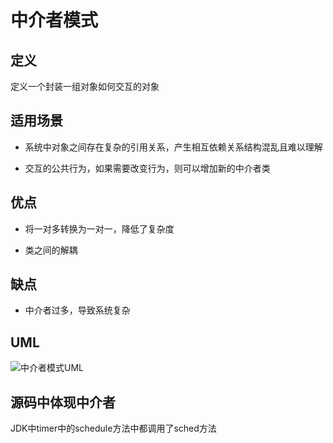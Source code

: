 # 中介者模式

## 定义

定义一个封装一组对象如何交互的对象

## 适用场景

* 系统中对象之间存在复杂的引用关系，产生相互依赖关系结构混乱且难以理解

* 交互的公共行为，如果需要改变行为，则可以增加新的中介者类

## 优点

* 将一对多转换为一对一，降低了复杂度

* 类之间的解耦

## 缺点

* 中介者过多，导致系统复杂

## UML

![中介者模式UML](https://ws1.sinaimg.cn/large/7ebba446gy1fz1u77v34nj219o0pen09.jpg)

## 源码中体现中介者

JDK中timer中的schedule方法中都调用了sched方法